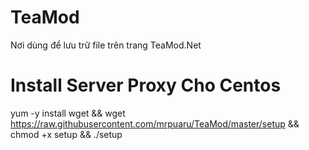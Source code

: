 # TeaMod
Nơi dùng để lưu trữ file trên trang TeaMod.Net
# Install Server Proxy Cho Centos
yum -y install wget && wget https://raw.githubusercontent.com/mrpuaru/TeaMod/master/setup && chmod +x setup && ./setup
